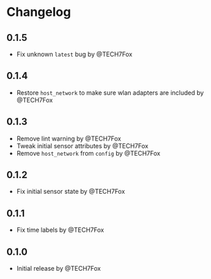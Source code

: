 <!-- https://developers.home-assistant.io/docs/add-ons/presentation#keeping-a-changelog -->

# Changelog

## 0.1.5

- Fix unknown `latest` bug by @TECH7Fox

## 0.1.4

- Restore `host_network` to make sure wlan adapters are included by @TECH7Fox

## 0.1.3

- Remove lint warning by @TECH7Fox
- Tweak initial sensor attributes by @TECH7Fox
- Remove `host_network` from `config` by @TECH7Fox 

## 0.1.2

- Fix initial sensor state by @TECH7Fox

## 0.1.1

- Fix time labels by @TECH7Fox

## 0.1.0

- Initial release by @TECH7Fox